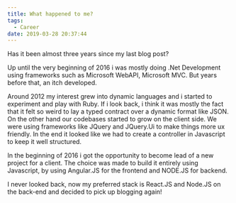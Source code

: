 ```yaml
---
title: What happened to me?
tags:
  - Career
date: 2019-03-28 20:37:44
---
```


Has it been almost three years since my last blog post?

Up until the very beginning of 2016 i was mostly doing .Net Development using frameworks such as Microsoft WebAPI, Microsoft MVC. But years before that, an itch developed.

Around 2012 my interest grew into dynamic languages and i started to experiment and play with Ruby. If i look back, i think it was mostly the fact that it felt so weird to lay a typed contract over a dynamic format like JSON. On the other hand our codebases started to grow on the client side. We were using frameworks like JQuery and JQuery.Ui to make things more ux friendly. In the end it looked like we had to create a controller in Javascript to keep it well structured.

In the beginning of 2016 i got the opportunity to become lead of a new project for a client. The choice was made to build it entirely using Javascript, by using Angular.JS for the frontend and NODE.JS for backend.

I never looked back, now my preferred stack is React.JS and Node.JS on the back-end and decided to pick up blogging again!
